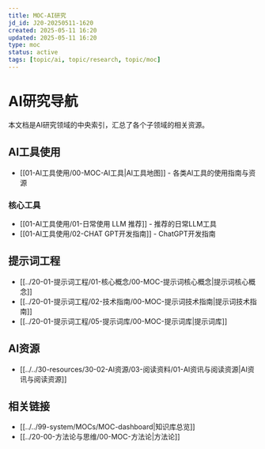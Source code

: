 ```yaml
---
title: MOC-AI研究
jd_id: J20-20250511-1620
created: 2025-05-11 16:20
updated: 2025-05-11 16:20
type: moc
status: active
tags: [topic/ai, topic/research, topic/moc]
---
```


# AI研究导航

本文档是AI研究领域的中央索引，汇总了各个子领域的相关资源。

## AI工具使用

- [[01-AI工具使用/00-MOC-AI工具|AI工具地图]] - 各类AI工具的使用指南与资源

### 核心工具

- [[01-AI工具使用/01-日常使用 LLM 推荐]] - 推荐的日常LLM工具
- [[01-AI工具使用/02-CHAT GPT开发指南]] - ChatGPT开发指南

## 提示词工程

- [[../20-01-提示词工程/01-核心概念/00-MOC-提示词核心概念|提示词核心概念]]
- [[../20-01-提示词工程/02-技术指南/00-MOC-提示词技术指南|提示词技术指南]]
- [[../20-01-提示词工程/05-提示词库/00-MOC-提示词库|提示词库]]

## AI资源

- [[../../30-resources/30-02-AI资源/03-阅读资料/01-AI资讯与阅读资源|AI资讯与阅读资源]]

## 相关链接

- [[../../99-system/MOCs/MOC-dashboard|知识库总览]]
- [[../20-00-方法论与思维/00-MOC-方法论|方法论]]
